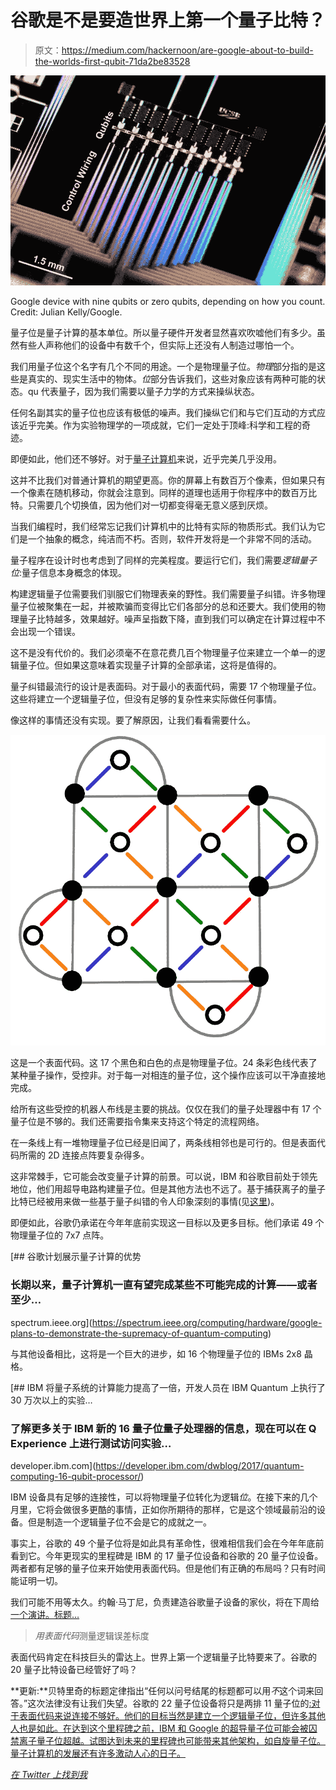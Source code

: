 # 谷歌是不是要造世界上第一个量子比特？

> 原文：<https://medium.com/hackernoon/are-google-about-to-build-the-worlds-first-qubit-71da2be83528>

![](img/b2b820100d9a7c2d6ea6d173e049154c.png)

Google device with nine qubits or zero qubits, depending on how you count. Credit: Julian Kelly/Google.

量子位是量子计算的基本单位。所以量子硬件开发者显然喜欢吹嘘他们有多少。虽然有些人声称他们的设备中有数千个，但实际上还没有人制造过哪怕一个。

我们用量子位这个名字有几个不同的用途。一个是物理量子位。*物理*部分指的是这些是真实的、现实生活中的物体。*位*部分告诉我们，这些对象应该有两种可能的状态。qu 代表量子，因为我们需要以量子力学的方式来操纵状态。

任何名副其实的量子位也应该有极低的噪声。我们操纵它们和与它们互动的方式应该近乎完美。作为实验物理学的一项成就，它们一定处于顶峰:科学和工程的奇迹。

即便如此，他们还不够好。对于[量子计算机](https://hackernoon.com/tagged/quantum-computer)来说，近乎完美几乎没用。

这并不比我们对普通计算机的期望更高。你的屏幕上有数百万个像素，但如果只有一个像素在随机移动，你就会注意到。同样的道理也适用于你程序中的数百万比特。只需要几个切换值，因为他们对一切都变得毫无意义感到厌烦。

当我们编程时，我们经常忘记我们计算机中的比特有实际的物质形式。我们认为它们是一个抽象的概念，纯洁而不朽。否则，软件开发将是一个非常不同的活动。

量子程序在设计时也考虑到了同样的完美程度。要运行它们，我们需要*逻辑量子位*:量子信息本身概念的体现。

构建逻辑量子位需要我们驯服它们物理表亲的野性。我们需要量子纠错。许多物理量子位被聚集在一起，并被欺骗而变得比它们各部分的总和还要大。我们使用的物理量子比特越多，效果越好。噪声呈指数下降，直到我们可以确定在计算过程中不会出现一个错误。

这不是没有代价的。我们必须毫不在意花费几百个物理量子位来建立一个单一的逻辑量子位。但如果这意味着实现量子计算的全部承诺，这将是值得的。

量子纠错最流行的设计是表面码。对于最小的表面代码，需要 17 个物理量子位。这些将建立一个逻辑量子位，但没有足够的复杂性来实际做任何事情。

像这样的事情还没有实现。要了解原因，让我们看看需要什么。

![](img/a3c23b869bca7295a37268f5a1c03a77.png)

这是一个表面代码。这 17 个黑色和白色的点是物理量子位。24 条彩色线代表了某种量子操作，受控非。对于每一对相连的量子位，这个操作应该可以干净直接地完成。

给所有这些受控的机器人布线是主要的挑战。仅仅在我们的量子处理器中有 17 个量子位是不够的。我们还需要指令集来支持这个特定的流程网络。

在一条线上有一堆物理量子位已经是旧闻了，两条线相邻也是可行的。但是表面代码所需的 2D 连接点阵要复杂得多。

这非常棘手，它可能会改变量子计算的前景。可以说，IBM 和谷歌目前处于领先地位，他们用超导电路构建量子位。但是其他方法也不远了。基于捕获离子的量子比特已经被用来做一些基于量子纠错的令人印象深刻的事情(见[这里](https://arxiv.org/abs/1403.5426))。

即便如此，谷歌仍承诺在今年年底前实现这一目标以及更多目标。他们承诺 49 个物理量子位的 7x7 点阵。

[](https://spectrum.ieee.org/computing/hardware/google-plans-to-demonstrate-the-supremacy-of-quantum-computing) [## 谷歌计划展示量子计算的优势

### 长期以来，量子计算机一直有望完成某些不可能完成的计算——或者至少…

spectrum.ieee.org](https://spectrum.ieee.org/computing/hardware/google-plans-to-demonstrate-the-supremacy-of-quantum-computing) 

与其他设备相比，这将是一个巨大的进步，如 16 个物理量子位的 IBMs 2x8 晶格。

[](https://developer.ibm.com/dwblog/2017/quantum-computing-16-qubit-processor/) [## IBM 将量子系统的计算能力提高了一倍，开发人员在 IBM Quantum 上执行了 30 万次以上的实验…

### 了解更多关于 IBM 新的 16 量子位量子处理器的信息，现在可以在 Q Experience 上进行测试访问实验…

developer.ibm.com](https://developer.ibm.com/dwblog/2017/quantum-computing-16-qubit-processor/) 

IBM 设备具有足够的连接性，可以将物理量子位转化为逻辑*位*。在接下来的几个月里，它将会做很多更酷的事情，正如你所期待的那样，它是这个领域最前沿的设备。但是制造一个逻辑量子位不会是它的成就之一。

事实上，谷歌的 49 个量子位将是如此具有革命性，很难相信我们会在今年年底前看到它。今年更现实的里程碑是 IBM 的 17 量子位设备和谷歌的 20 量子位设备。两者都有足够的量子位来开始使用表面代码。但是他们有正确的布局吗？只有时间能证明一切。

我们可能不用等太久。约翰·马丁尼，负责建造谷歌量子设备的家伙，将在下周给[一个演讲。标题…](https://qec2017.gatech.edu/Schedule)

> *用表面代码*测量逻辑误差标度

表面代码肯定在科技巨头的雷达上。世界上第一个逻辑量子比特要来了。谷歌的 20 量子比特设备已经管好了吗？

**更新:**贝特里奇的标题定律指出“任何以问号结尾的标题都可以用*不*这个词来回答。”这次法律没有让我们失望。谷歌的 22 量子位设备将只是两排 11 量子位的[:对于表面代码来说连接不够好。他们的目标当然是建立一个逻辑量子位，但许多其他人也是如此。在达到这个里程碑之前，IBM 和 Google 的超导量子位可能会被囚禁离子量子位超越。试图达到未来的里程碑也可能带来其他架构，如自旋量子位。量子计算机的发展还有许多激动人心的日子。](https://twitter.com/MJBiercuk/status/906552742700654593)

[*在 Twitter 上找到我*](https://twitter.com/decodoku)